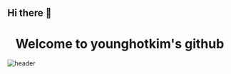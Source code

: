 ## Hi there 👋

<div align="center">
  <h1>Welcome to younghotkim's github</h1>
</div>

![header](https://capsule-render.vercel.app/api?type=venom&color=auto&height=300&section=header&text=Hello%20Hello&fontSize=90%&Color=red)



<!--
**younghotkim/younghotkim** is a ✨ _special_ ✨ repository because its `README.md` (this file) appears on your GitHub profile.

Here are some ideas to get you started:

- 🔭 I’m currently working on ...
- 🌱 I’m currently learning ...
- 👯 I’m looking to collaborate on ...
- 🤔 I’m looking for help with ...
- 💬 Ask me about ...
- 📫 How to reach me: ...
- 😄 Pronouns: ...
- ⚡ Fun fact: ...
-->

